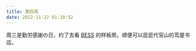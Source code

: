 ```yaml
---
title: 第四周
date: 2022-11-22 01:10:52
---
```

周三是勤労感謝の日，约了去看 [BESS](https://www.bess.jp/) 的样板房。顺便可以逛逛代官山的茑屋书店。